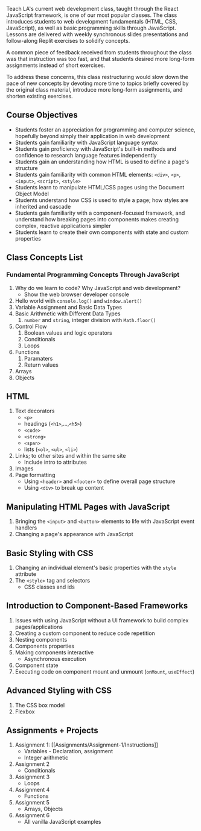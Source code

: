 Teach LA's current web development class, taught through the React JavaScript framework, is one of our most popular classes. The class introduces students to web development fundamentals (HTML, CSS, JavaScript), as well as basic programming skills through JavaScript.
Lessons are delivered with weekly synchronous slides presentations and follow-along Replit exercises to solidify concepts.

A common piece of feedback received from students throughout the class was that instruction was too fast, and that students desired more long-form assignments instead of short exercises.

To address these concerns, this class restructuring would slow down the pace of new concepts by devoting more time to topics briefly covered by the original class material, introduce more long-form assignments, and shorten existing exercises.

## Course Objectives
- Students foster an appreciation for programming and computer science, hopefully beyond simply their application in web development
- Students gain familiarity with JavaScript language syntax
- Students gain proficiency with JavaScript's built-in methods and confidence to research language features independently
- Students gain an understanding how HTML is used to define a page's structure
- Students gain familiarity with common HTML elements: `<div>`, `<p>`, `<input>`, `<script>`, `<style>`
- Students learn to manipulate HTML/CSS pages using the Document Object Model
- Students understand how CSS is used to style a page; how styles are inherited and cascade
- Students gain familiarity with a component-focused framework, and understand how breaking pages into components makes creating complex, reactive applications simpler
- Students learn to create their own components with state and custom properties

## Class Concepts List
### Fundamental Programming Concepts Through JavaScript
1. Why do we learn to code? Why JavaScript and web development?
	- Show the web browser developer console
1. Hello world with `console.log()` and `window.alert()`
2. Variable Assignment and Basic Data Types
3. Basic Arithmetic with Different Data Types
	1. `number` and `string`, integer division with `Math.floor()`
4. Control Flow
    1. Boolean values and logic operators
	2. Conditionals
	3. Loops
5. Functions
	1. Paramaters
	2. Return values
6. Arrays
7. Objects
## HTML
1. Text decorators
	- `<p>`
	- headings (`<h1>`,...,`<h5>`)
	- `<code>`
	- `<strong>`
	- `<span>`
	- lists (`<ol>`, `<ul>`, `<li>`)
2. Links; to other sites and within the same site
	- Include intro to attributes
3. Images
4. Page formatting
	- Using `<header>` and `<footer>` to define overall page structure
	- Using `<div>` to break up content
## Manipulating HTML Pages with JavaScript
1. Bringing the `<input>` and `<button>` elements to life with JavaScript event handlers
2. Changing a page's appearance with JavaScript
## Basic Styling with CSS
1. Changing an individual element's basic properties with the `style` attribute
2. The `<style>` tag and selectors
	- CSS classes and ids
## Introduction to Component-Based Frameworks
1. Issues with using JavaScript without a UI framework to build complex pages/applications
2. Creating a custom component to reduce code repetition
3. Nesting components
4. Components properties
5. Making components interactive
	- Asynchronous execution
6. Component state
7. Executing code on component mount and unmount (`onMount`, `useEffect`)
## Advanced Styling with CSS
1. The CSS box model
2. Flexbox
## Assignments + Projects
1. Assignment 1: [[Assignments/Assignment-1/Instructions]]
	- Variables - Declaration, assignment
	- Integer arithmetic
2. Assignment 2
	- Conditionals
3. Assignment 3
	- Loops
3. Assignment 4
   - Functions
4. Assignment 5
	- Arrays, Objects
5. Assignment 6
	- All vanilla JavaScript examples